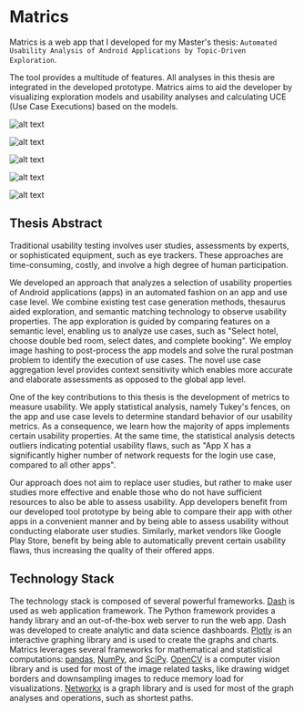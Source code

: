 # Matrics

Matrics is a web app that I developed for my Master's thesis: `Automated Usability Analysis of Android Applications by Topic-Driven Exploration`.

The tool provides a multitude of features.
All analyses in this thesis are integrated in the developed prototype.
Matrics aims to aid the developer by visualizing exploration models and usability analyses and calculating UCE (Use Case Executions) based on the models.

![alt text](./img/screenshots/Apphomestate.png "App home state")

![alt text](./img/screenshots/Usecasevisualization.png "Use case visualization")

![alt text](./img/screenshots/Statedetail.png "State detail")

![alt text](./img/screenshots/UCEComparisonnetwork.png "Network analysis")

![alt text](./img/screenshots/Usecasestatistics.png "Use case statistics")


## Thesis Abstract

Traditional usability testing involves user studies, assessments by experts, or sophisticated equipment, such as eye trackers.
These approaches are time-consuming, costly, and involve a high degree of human participation.

We developed an approach that analyzes a selection of usability properties of Android applications (apps) in an automated fashion on an app and use case level.
We combine existing test case generation methods, thesaurus aided exploration, and semantic matching technology to observe usability properties.
The app exploration is guided by comparing features on a semantic level, enabling us to analyze use cases, such as
"Select hotel, choose double bed room, select dates, and complete booking".
We employ image hashing to post-process the app models and solve the rural postman problem to identify the execution of use cases.
The novel use case aggregation level provides context sensitivity which enables more accurate and elaborate assessments as opposed to the global app level.

One of the key contributions to this thesis is the development of metrics to measure usability.
We apply statistical analysis, namely Tukey's fences, on the app and use case levels to determine standard behavior of our usability metrics.
As a consequence, we learn how the majority of apps implements certain usability properties.
At the same time, the statistical analysis detects outliers indicating potential usability flaws,
such as "App X has a significantly higher number of network requests for the login use case, compared to all other apps".

Our approach does not aim to replace user studies, but rather to make user studies more effective
and enable those who do not have sufficient resources to also be able to assess usability.
App developers benefit from our developed tool prototype by being able to compare their app with other apps in a convenient manner and by being able to assess usability without conducting elaborate user studies.
Similarly, market vendors like Google Play Store, benefit by being able to automatically prevent certain usability flaws, thus increasing the quality of their
offered apps.


## Technology Stack

The technology stack is composed of several powerful frameworks.
[Dash](https://plotly.com/dash/) is used as web application framework.
The Python framework provides a handy library and an out-of-the-box web server to run the web app.
Dash was developed to create analytic and data science dashboards.
[Plotly](https://plotly.com/graphing-libraries/) is an interactive graphing library and is used to create the graphs and charts.
Matrics leverages several frameworks for mathematical and statistical computations:
[pandas](https://pandas.pydata.org/), [NumPy](https://numpy.org/), and [SciPy](https://www.scipy.org/).
[OpenCV](https://opencv.org/) is a computer vision library and is used for most of the image related tasks,
like drawing widget borders and downsampling images to reduce memory load for visualizations.
[Networkx](https://networkx.github.io/) is a graph library and is used for most of the graph analyses and operations, such as shortest paths.
